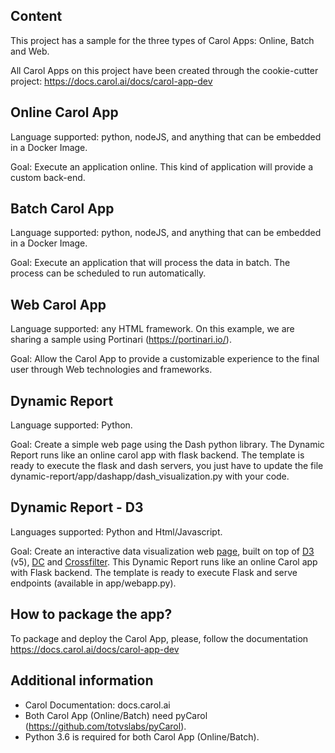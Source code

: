 Content
---

This project has a sample for the three types of Carol Apps: Online, Batch and Web.

All Carol Apps on this project have been created through the cookie-cutter project: https://docs.carol.ai/docs/carol-app-dev


Online Carol App
---

Language supported: python, nodeJS, and anything that can be embedded in a Docker Image.

Goal: Execute an application online. This kind of application will provide a custom back-end.


Batch Carol App
---

Language supported: python, nodeJS, and anything that can be embedded in a Docker Image.

Goal: Execute an application that will process the data in batch. The process can be scheduled to run automatically.


Web Carol App
---

Language supported: any HTML framework. On this example, we are sharing a sample using Portinari (https://portinari.io/).

Goal: Allow the Carol App to provide a customizable experience to the final user through Web technologies and frameworks.


Dynamic Report
---

Language supported: Python.

Goal: Create a simple web page using the Dash python library. The Dynamic Report runs like an online carol app with flask backend. The template is ready to execute the flask and dash servers, you just have to update the file dynamic-report/app/dashapp/dash_visualization.py with your code.

Dynamic Report - D3
---

Languages supported: Python and Html/Javascript.

Goal: Create an interactive data visualization web  [page](dynamic-report-d3/dynamicReportD3Preview.png), built on top of  [D3](https://d3js.org/)  (v5), [DC](https://dc-js.github.io/dc.js/) and [Crossfilter](https://square.github.io/crossfilter/). This Dynamic Report runs like an online Carol app with Flask backend. The template is ready to execute Flask and serve endpoints (available in app/webapp.py).


How to package the app?
---

To package and deploy the Carol App, please, follow the documentation https://docs.carol.ai/docs/carol-app-dev


Additional information
---

- Carol Documentation: docs.carol.ai
- Both Carol App (Online/Batch) need pyCarol (https://github.com/totvslabs/pyCarol).
- Python 3.6 is required for both Carol App (Online/Batch).
